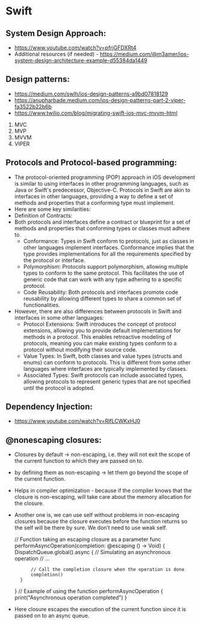 # Swift
## System Design Approach:
- https://www.youtube.com/watch?v=pfrjGFDXRt4
- Additional resources (if needed) - https://medium.com/@m3amer/ios-system-design-architecture-example-d55384da1449

## Design patterns:
- https://medium.com/swlh/ios-design-patterns-a9bd07818129
- https://anupharbade.medium.com/ios-design-patterns-part-2-viper-fa3522b22b6b
- https://www.twilio.com/blog/migrating-swift-ios-mvc-mvvm-html 
1. MVC
2. MVP
3. MVVM
4. VIPER

## Protocols and Protocol-based programming:
- The protocol-oriented programming (POP) approach in iOS development is similar to using interfaces in other programming languages, such as Java or Swift's predecessor, Objective-C. Protocols in Swift are akin to interfaces in other languages, providing a way to define a set of methods and properties that a conforming type must implement.
- Here are some key similarities:
- Definition of Contracts:
- Both protocols and interfaces define a contract or blueprint for a set of methods and properties that conforming types or classes must adhere to.
    - Conformance: Types in Swift conform to protocols, just as classes in other languages implement interfaces. Conformance implies that the type provides implementations for all the requirements specified by the protocol or interface.
    - Polymorphism: Protocols support polymorphism, allowing multiple types to conform to the same protocol. This facilitates the use of generic code that can work with any type adhering to a specific protocol.
    - Code Reusability: Both protocols and interfaces promote code reusability by allowing different types to share a common set of functionalities.
- However, there are also differences between protocols in Swift and interfaces in some other languages:
    - Protocol Extensions: Swift introduces the concept of protocol extensions, allowing you to provide default implementations for methods in a protocol. This enables retroactive modeling of protocols, meaning you can make existing types conform to a protocol without modifying their source code.
    - Value Types: In Swift, both classes and value types (structs and enums) can conform to protocols. This is different from some other languages where interfaces are typically implemented by classes.
    - Associated Types: Swift protocols can include associated types, allowing protocols to represent generic types that are not specified until the protocol is adopted.

## Dependency Injection:
- https://www.youtube.com/watch?v=RlfLCWKxHJ0

## @nonescaping closures:
- Closures by default -> non-escaping, i.e. they will not exit the scope of the current function to which they are passed on to.
- by defining them as non-escaping -> let them go beyond the scope of the current function.
- Helps in compiler optimization - because if the compiler knows that the closure is non-escaping, will take care about the memory allocation for the closure.
- Another one is, we can use self without problems in non-escaping closures because the closure executes before the function returns so the self will be there by sure. We don’t need to use weak self.

    // Function taking an escaping closure as a parameter
    func performAsyncOperation(completion: @escaping () -> Void) {
        DispatchQueue.global().async {
            // Simulating an asynchronous operation
            // ...
    
            // Call the completion closure when the operation is done
            completion()
        }
    }
    // Example of using the function
    performAsyncOperation {
        print("Asynchronous operation completed")
    }

- Here closure escapes the execution of the current function since it is passed on to an async queue.
